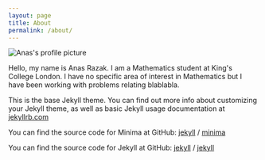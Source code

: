 ```yaml
---
layout: page
title: About
permalink: /about/
---
```


![Anas's profile picture](_site\about\images\profile-picture.jpeg)

Hello, my name is Anas Razak. I am a Mathematics student at King's College London. I have no specific area of interest in Mathematics but I have been working with problems relating blablabla.

This is the base Jekyll theme. You can find out more info about customizing your Jekyll theme, as well as basic Jekyll usage documentation at [jekyllrb.com](https://jekyllrb.com/)

You can find the source code for Minima at GitHub:
[jekyll][jekyll-organization] /
[minima](https://github.com/jekyll/minima)

You can find the source code for Jekyll at GitHub:
[jekyll][jekyll-organization] /
[jekyll](https://github.com/jekyll/jekyll)


[jekyll-organization]: https://github.com/jekyll

